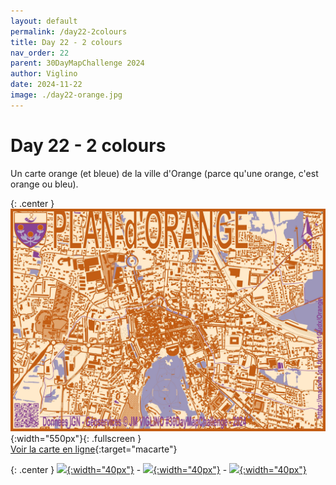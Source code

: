 ```yaml
---
layout: default
permalink: /day22-2colours
title: Day 22 - 2 colours
nav_order: 22
parent: 30DayMapChallenge 2024
author: Viglino
date: 2024-11-22
image: ./day22-orange.jpg
---
```

# Day 22 - 2 colours

Un carte orange (et bleue) de la ville d'Orange (parce qu'une orange, c'est orange ou bleu).

{: .center }
![](./day22-orange.jpg){:width="550px"}{: .fullscreen }    
[Voir la carte en ligne](https://macarte.ign.fr/carte/mctfGY/Mont-Blanc-ou-Monte-Blanco){:target="macarte"}

{: .center }
[![](https://upload.wikimedia.org/wikipedia/commons/5/5a/X_icon_2.svg){:width="40px"}](https://x.com/jmviglino/status/1859856842379211052) - [![](https://upload.wikimedia.org/wikipedia/commons/d/d5/Mastodon_logotype_%28simple%29_new_hue.svg){:width="40px"}](https://mapstodon.space/deck/@jmviglino/113525621486533444) - [![](https://upload.wikimedia.org/wikipedia/commons/7/7a/Bluesky_Logo.svg){:width="40px"}](https://bsky.app/profile/jmviglino.bsky.social)
